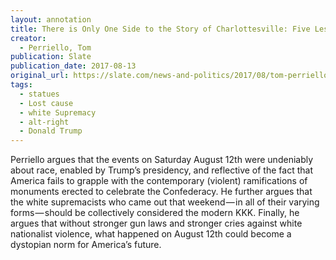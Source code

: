 ```yaml
---
layout: annotation
title: There is Only One Side to the Story of Charlottesville: Five Lessons from what could prove a decisive moment
creator:
  - Perriello, Tom
publication: Slate
publication_date: 2017-08-13
original_url: https://slate.com/news-and-politics/2017/08/tom-perriello-on-the-charlottesville-protests.html
tags:
  - statues
  - Lost cause
  - white Supremacy
  - alt-right
  - Donald Trump
---
```

Perriello argues that the events on Saturday August 12th were undeniably about race, enabled by Trump’s presidency, and reflective of the fact that America fails to grapple with the contemporary (violent) ramifications of monuments erected to celebrate the Confederacy. He further argues that the white supremacists who came out that weekend — in all of their varying forms — should be collectively considered the modern KKK. Finally, he argues that without stronger gun laws and stronger cries against white nationalist violence, what happened on August 12th could become a dystopian norm for America’s future.
